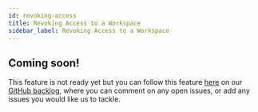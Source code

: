 ```yaml
---
id: revoking-access
title: Revoking Access to a Workspace
sidebar_label: Revoking Access to a Workspace
---
```


## Coming soon!

This feature is not ready yet but you can follow this feature [here](https://github.com/kintohub/backlog/issues/11) on our [GitHub backlog](https://github.com/kintohub/backlog), where you can comment on any open issues, or add any issues you would like us to tackle.
